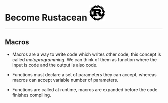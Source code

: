 # Become Rustacean <img src="./README.png" alt="Rust logo" width=50 height=50>

---

## Macros

- Macros are a way to write code which writes other code, this concept is called _metaprogramming_. We can think of them as function where the input is code and the output is also code.

- Functions must declare a set of parameters they can accept, whereas macros can accept variable number of parameters.

- Functions are called at runtime, macros are expanded before the code finishes compiling.
